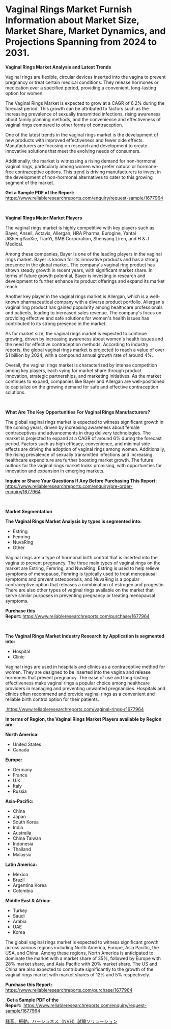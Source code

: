 <p><h1>Vaginal Rings Market Furnish Information about Market Size, Market Share, Market Dynamics, and Projections Spanning from 2024 to 2031.</h1></p><p><strong>Vaginal Rings Market Analysis and Latest Trends</strong></p>
<p><p>Vaginal rings are flexible, circular devices inserted into the vagina to prevent pregnancy or treat certain medical conditions. They release hormones or medication over a specified period, providing a convenient, long-lasting option for women.</p><p>The Vaginal Rings Market is expected to grow at a CAGR of 6.2% during the forecast period. This growth can be attributed to factors such as the increasing prevalence of sexually transmitted infections, rising awareness about family planning methods, and the convenience and effectiveness of vaginal rings compared to other forms of contraception.</p><p>One of the latest trends in the vaginal rings market is the development of new products with improved effectiveness and fewer side effects. Manufacturers are focusing on research and development to create innovative solutions that meet the evolving needs of consumers.</p><p>Additionally, the market is witnessing a rising demand for non-hormonal vaginal rings, particularly among women who prefer natural or hormone-free contraceptive options. This trend is driving manufacturers to invest in the development of non-hormonal alternatives to cater to this growing segment of the market.</p></p>
<p><strong>Get a Sample PDF of the Report:&nbsp;</strong> <a href="https://www.reliableresearchreports.com/enquiry/request-sample/1677964">https://www.reliableresearchreports.com/enquiry/request-sample/1677964</a></p>
<p>&nbsp;</p>
<p><strong>Vaginal Rings Major Market Players</strong></p>
<p><p>The vaginal rings market is highly competitive with key players such as Bayer, Ansell, Actavis, Allergan, HRA Pharma, Eurogine, Yantai JiShengYaoXie, TianYi, SMB Corporation, Shenyang Liren, and H & J Medical. </p><p>Among these companies, Bayer is one of the leading players in the vaginal rings market. Bayer is known for its innovative products and has a strong presence in the global market. The company's vaginal ring product has shown steady growth in recent years, with significant market share. In terms of future growth potential, Bayer is investing in research and development to further enhance its product offerings and expand its market reach.</p><p>Another key player in the vaginal rings market is Allergan, which is a well-known pharmaceutical company with a diverse product portfolio. Allergan's vaginal ring product has gained popularity among healthcare professionals and patients, leading to increased sales revenue. The company's focus on providing effective and safe solutions for women's health issues has contributed to its strong presence in the market.</p><p>As for market size, the vaginal rings market is expected to continue growing, driven by increasing awareness about women's health issues and the need for effective contraception methods. According to industry reports, the global vaginal rings market is projected to reach a value of over $1 billion by 2024, with a compound annual growth rate of around 4%.</p><p>Overall, the vaginal rings market is characterized by intense competition among key players, each vying for market share through product innovation, strategic partnerships, and marketing initiatives. As the market continues to expand, companies like Bayer and Allergan are well-positioned to capitalize on the growing demand for safe and effective contraception solutions.</p></p>
<p>&nbsp;</p>
<p><strong>What Are The Key Opportunities For Vaginal Rings Manufacturers?</strong></p>
<p><p>The global vaginal rings market is expected to witness significant growth in the coming years, driven by increasing awareness about female contraceptives and advancements in drug delivery technologies. The market is projected to expand at a CAGR of around 6% during the forecast period. Factors such as high efficacy, convenience, and minimal side effects are driving the adoption of vaginal rings among women. Additionally, the rising prevalence of sexually transmitted infections and increasing healthcare expenditure are further boosting market growth. The future outlook for the vaginal rings market looks promising, with opportunities for innovation and expansion in emerging markets.</p></p>
<p><strong>Inquire or Share Your Questions If Any Before Purchasing This Report:</strong> <a href="https://www.reliableresearchreports.com/enquiry/pre-order-enquiry/1677964">https://www.reliableresearchreports.com/enquiry/pre-order-enquiry/1677964</a></p>
<p>&nbsp;</p>
<p><strong>Market Segmentation</strong></p>
<p><strong>The Vaginal Rings Market Analysis by types is segmented into:</strong></p>
<p><ul><li>Estring</li><li>Femring</li><li>NuvaRing</li><li>Other</li></ul></p>
<p><p>Vaginal rings are a type of hormonal birth control that is inserted into the vagina to prevent pregnancy. The three main types of vaginal rings on the market are Estring, Femring, and NuvaRing. Estring is used to help relieve symptoms of menopause, Femring is typically used to treat menopausal symptoms and prevent osteoporosis, and NuvaRing is a popular contraceptive option that releases a combination of estrogen and progestin. There are also other types of vaginal rings available on the market that serve similar purposes in preventing pregnancy or treating menopausal symptoms.</p></p>
<p><strong>Purchase this Report:&nbsp;</strong><a href="https://www.reliableresearchreports.com/purchase/1677964">https://www.reliableresearchreports.com/purchase/1677964</a></p>
<p>&nbsp;</p>
<p><strong>The Vaginal Rings Market Industry Research by Application is segmented into:</strong></p>
<p><ul><li>Hospital</li><li>Clinic</li></ul></p>
<p><p>Vaginal rings are used in hospitals and clinics as a contraceptive method for women. They are designed to be inserted into the vagina and release hormones that prevent pregnancy. The ease of use and long-lasting effectiveness make vaginal rings a popular choice among healthcare providers in managing and preventing unwanted pregnancies. Hospitals and clinics often recommend and provide vaginal rings as a convenient and reliable birth control option for their patients.</p></p>
<p><a href="https://www.reliableresearchreports.com/vaginal-rings-r1677964">&nbsp;https://www.reliableresearchreports.com/vaginal-rings-r1677964</a></p>
<p><strong>In terms of Region, the Vaginal Rings Market Players available by Region are:</strong></p>
<p>
    <p> <strong> North America: </strong>
        <ul>
            <li>United States</li>
            <li>Canada</li>
        </ul>
        </p> 
    <p> <strong> Europe: </strong>
        <ul>
            <li>Germany</li>
            <li>France</li>
            <li>U.K.</li>
            <li>Italy</li>
            <li>Russia</li>
        </ul>
        </p> 
    <p> <strong> Asia-Pacific: </strong>
        <ul>
            <li>China</li>
            <li>Japan</li>
            <li>South Korea</li>
            <li>India</li>
            <li>Australia</li>
            <li>China Taiwan</li>
            <li>Indonesia</li>
            <li>Thailand</li>
            <li>Malaysia</li>
        </ul>
        </p> 
    <p> <strong> Latin America: </strong>
        <ul>
            <li>Mexico</li>
            <li>Brazil</li>
            <li>Argentina Korea</li>
            <li>Colombia</li>
        </ul>
        </p> 
    <p> <strong> Middle East & Africa: </strong>
        <ul>
            <li>Turkey</li>
            <li>Saudi</li>
            <li>Arabia</li>
            <li>UAE</li>
            <li>Korea</li>
        </ul>
    </p>
    </p>
<p><p>The global vaginal rings market is expected to witness significant growth across various regions including North America, Europe, Asia Pacific, the USA, and China. Among these regions, North America is anticipated to dominate the market with a market share of 35%, followed by Europe with 28% market share, and Asia Pacific with 20% market share. The US and China are also expected to contribute significantly to the growth of the vaginal rings market with market shares of 12% and 5% respectively.</p></p>
<p><strong>Purchase this Report: </strong><a href="https://www.reliableresearchreports.com/purchase/1677964">https://www.reliableresearchreports.com/purchase/1677964</a></p>
<p>&nbsp;<strong>Get a Sample PDF of the Report:&nbsp;&nbsp;</strong><a href="https://www.reliableresearchreports.com/enquiry/request-sample/1677964">https://www.reliableresearchreports.com/enquiry/request-sample/1677964</a></p>
<p><strong></strong></p>
<p><p><a href="https://github.com/pepo3k/Market-Research-Report-List-2/blob/main/3884551107896.md">騒音、振動、ハーシュネス（NVH）試験ソリューション</a></p></p>